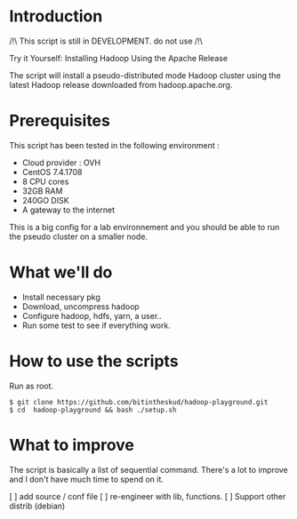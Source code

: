 # Introduction

/!\ This script is still in DEVELOPMENT. do not use /!\

Try it Yourself: Installing Hadoop Using the Apache Release

The script will install a pseudo-distributed mode Hadoop cluster using the latest Hadoop release downloaded from hadoop.apache.org.

# Prerequisites

This script has been tested in the following environment : 

  - Cloud provider : OVH
  - CentOS 7.4.1708 
  - 8 CPU cores
  - 32GB RAM
  - 240GO DISK
  - A gateway to the internet
  
This is a big config for a lab environnement and you should be able to run the pseudo cluster on a smaller node.

# What we'll do

  - Install necessary pkg
  - Download, uncompress hadoop
  - Configure hadoop, hdfs, yarn, a user..
  - Run some test to see if everything work. 

# How to use the scripts

Run as root.

```
$ git clone https://github.com/bitintheskud/hadoop-playground.git
$ cd  hadoop-playground && bash ./setup.sh
```

# What to improve 

The script is basically a list of sequential command. 
There's a lot to improve and I don't have much time to spend on it.

  [ ] add source / conf file 
  [ ] re-engineer with lib, functions. 
  [ ] Support other distrib (debian)

